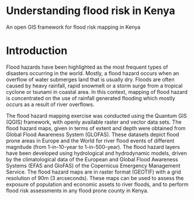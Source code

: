 # Understanding flood risk in Kenya
An open GIS framework for flood risk mapping in Kenya
# Introduction
Flood hazards have been highlighted as the most frequent types of disasters occurring in the world. Mostly, a flood hazard occurs when an overflow of water submerges land that is usually dry. Floods are often caused by heavy rainfall, rapid snowmelt or a storm surge from a tropical cyclone or tsunami in coastal area. In this context, mapping of flood hazard is concentrated on the use of rainfall generated flooding which mostly occurs as a result of river overflows. 

The flood hazard mapping exercise was conducted using the Quantum GIS (QGIS) framework, with openly available raster and vector data sets. The flood hazard maps, given in terms of extent and depth were obtained from Global Flood Awareness System (GLOFAS). These datasets depict flood prone areas in Europe and the World for river flood events of different magnitude (from 1-in-10-year to 1-in-500-year). The flood hazard layers have been developed using hydrological and hydrodynamic models, driven by the climatological data of the European and Global Flood Awareness Systems (EFAS and GloFAS) of the Copernicus Emergency Management Service. 
The flood hazard maps are in raster format (GEOTIF) with a grid resolution of 90m (3 arcseconds). These maps can be used to assess the exposure of population and economic assets to river floods, and to perform flood risk assessments in any flood prone county in Kenya.
